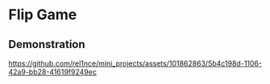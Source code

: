 
# Flip Game

## Demonstration<br>
https://github.com/rel1nce/mini_projects/assets/101862863/5b4c198d-1106-42a9-bb28-41619f9249ec

